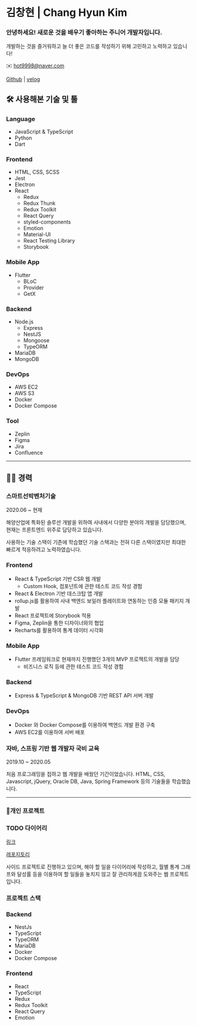 # 김창현 | Chang Hyun Kim

### 안녕하세요! **새로운 것을 배우기 좋아하는 주니어 개발자입니다.**

개발하는 것을 즐거워하고
늘 더 좋은 코드를 작성하기 위해 고민하고 노력하고 있습니다!

✉️   hot9998@naver.com

[Github](https://github.com/KimBiYam) | [velog](https://velog.io/@kimbiyam)

## 🛠 사용해본 기술 및 툴

### Language

- JavaScript & TypeScript
- Python
- Dart

### Frontend

- HTML, CSS, SCSS
- Jest
- Electron
- React
    - Redux
    - Redux Thunk
    - Redux Toolkit
    - React Query
    - styled-components
    - Emotion
    - Material-UI
    - React Testing Library
    - Storybook

### Mobile App

- Flutter
    - BLoC
    - Provider
    - GetX

### Backend

- Node.js
    - Express
    - NestJS
    - Mongoose
    - TypeORM
- MariaDB
- MongoDB

### DevOps

- AWS EC2
- AWS S3
- Docker
- Docker Compose

### Tool

- Zeplin
- Figma
- Jira
- Confluence

---

## 🧑‍💻 경력

### 스마트선박벤처기술

2020.06 ~ 현재

해양산업에 특화된 솔루션 개발을 위하여
사내에서 다양한 분야의 개발을 담당했으며,
현재는 프론트엔드 위주로 담당하고 있습니다.

사용하는 기술 스택이 기존에 학습했던 기술 스택과는 전혀
다른 스택이였지만 최대한 빠르게 적응하려고 노력하였습니다.

### Frontend

- React & TypeScript 기반 CSR 웹 개발
    - Custom Hook, 컴포넌트에 관한 테스트 코드 작성 경험
- React & Electron 기반 데스크탑 앱 개발
- rollup.js를 활용하여 사내 백엔드 보일러 플레이트와 연동하는 인증 모듈 패키지 개발
- React 프로젝트에 Storybook 적용
- Figma, Zeplin을 통한 디자이너와의 협업
- Recharts를 활용하여 통계 데이터 시각화

### Mobile App

- Flutter 프레임워크로 현재까지 진행했던 3개의 MVP 프로젝트의 개발을 담당
    - 비즈니스 로직 등에 관한 테스트 코드 작성 경험

### Backend

- Express & TypeScript & MongoDB 기반 REST API 서버 개발

### DevOps

- Docker 와 Docker Compose를 이용하여 백엔드 개발 환경 구축
- AWS EC2를 이용하여 서버 배포

### 자바, 스프링 기반 웹 개발자 국비 교육

2019.10 ~ 2020.05

처음 프로그래밍을 접하고 웹 개발을 배웠던 기간이었습니다.
HTML, CSS, Javascript, jQuery, Oracle DB,
Java, Spring Framework 등의 기술들을 학습했습니다.

---

### 📄개인 프로젝트

### TODO 다이어리

[링크](https://www.todo-diary.p-e.kr/)

[레포지토리](https://github.com/KimBiYam/todo-diary)

사이드 프로젝트로 진행하고 있으며,
해야 할 일을 다이어리에 작성하고, 월별 통계 그래프와
달성률 등을 이용하여 할 일들을 놓치지 않고 잘 관리하게끔 도와주는
웹 프로젝트입니다.

### 프로젝트 스택

### Backend

- NestJs
- TypeScript
- TypeORM
- MariaDB
- Docker
- Docker Compose

### Frontend

- React
- TypeScript
- Redux
- Redux Toolkit
- React Query
- Emotion